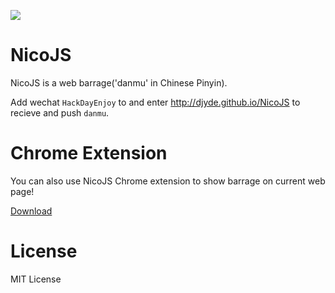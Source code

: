 ![](http://ww4.sinaimg.cn/large/62580dd9jw1esv0d7tpmhj203k03kq2t.jpg)

# NicoJS

NicoJS is a web barrage('danmu' in Chinese Pinyin).

Add wechat `HackDayEnjoy` to and enter http://djyde.github.io/NicoJS to recieve and push `danmu`.


# Chrome Extension

You can also use NicoJS Chrome extension to show barrage on current web page!

[Download](https://github.com/djyde/NicoJS/raw/gh-pages/NicoJS.crx)

# License

MIT License